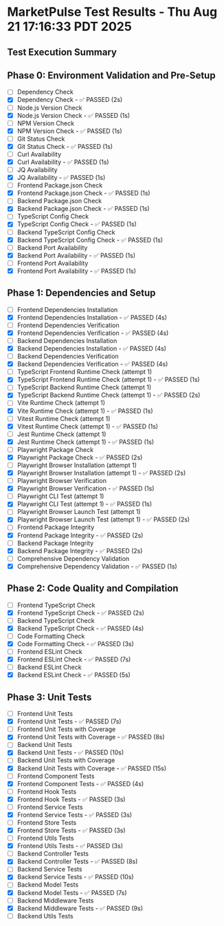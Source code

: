 # MarketPulse Test Results - Thu Aug 21 17:16:33 PDT 2025

## Test Execution Summary

## Phase 0: Environment Validation and Pre-Setup

- [ ] Dependency Check
- [x] Dependency Check - ✅ PASSED (2s)
- [ ] Node.js Version Check
- [x] Node.js Version Check - ✅ PASSED (1s)
- [ ] NPM Version Check
- [x] NPM Version Check - ✅ PASSED (1s)
- [ ] Git Status Check
- [x] Git Status Check - ✅ PASSED (1s)
- [ ] Curl Availability
- [x] Curl Availability - ✅ PASSED (1s)
- [ ] JQ Availability
- [x] JQ Availability - ✅ PASSED (1s)
- [ ] Frontend Package.json Check
- [x] Frontend Package.json Check - ✅ PASSED (1s)
- [ ] Backend Package.json Check
- [x] Backend Package.json Check - ✅ PASSED (1s)
- [ ] TypeScript Config Check
- [x] TypeScript Config Check - ✅ PASSED (1s)
- [ ] Backend TypeScript Config Check
- [x] Backend TypeScript Config Check - ✅ PASSED (1s)
- [ ] Backend Port Availability
- [x] Backend Port Availability - ✅ PASSED (1s)
- [ ] Frontend Port Availability
- [x] Frontend Port Availability - ✅ PASSED (1s)

## Phase 1: Dependencies and Setup

- [ ] Frontend Dependencies Installation
- [x] Frontend Dependencies Installation - ✅ PASSED (4s)
- [ ] Frontend Dependencies Verification
- [x] Frontend Dependencies Verification - ✅ PASSED (4s)
- [ ] Backend Dependencies Installation
- [x] Backend Dependencies Installation - ✅ PASSED (4s)
- [ ] Backend Dependencies Verification
- [x] Backend Dependencies Verification - ✅ PASSED (4s)
- [ ] TypeScript Frontend Runtime Check (attempt 1)
- [x] TypeScript Frontend Runtime Check (attempt 1) - ✅ PASSED (1s)
- [ ] TypeScript Backend Runtime Check (attempt 1)
- [x] TypeScript Backend Runtime Check (attempt 1) - ✅ PASSED (2s)
- [ ] Vite Runtime Check (attempt 1)
- [x] Vite Runtime Check (attempt 1) - ✅ PASSED (1s)
- [ ] Vitest Runtime Check (attempt 1)
- [x] Vitest Runtime Check (attempt 1) - ✅ PASSED (1s)
- [ ] Jest Runtime Check (attempt 1)
- [x] Jest Runtime Check (attempt 1) - ✅ PASSED (1s)
- [ ] Playwright Package Check
- [x] Playwright Package Check - ✅ PASSED (2s)
- [ ] Playwright Browser Installation (attempt 1)
- [x] Playwright Browser Installation (attempt 1) - ✅ PASSED (2s)
- [ ] Playwright Browser Verification
- [x] Playwright Browser Verification - ✅ PASSED (1s)
- [ ] Playwright CLI Test (attempt 1)
- [x] Playwright CLI Test (attempt 1) - ✅ PASSED (1s)
- [ ] Playwright Browser Launch Test (attempt 1)
- [x] Playwright Browser Launch Test (attempt 1) - ✅ PASSED (2s)
- [ ] Frontend Package Integrity
- [x] Frontend Package Integrity - ✅ PASSED (2s)
- [ ] Backend Package Integrity
- [x] Backend Package Integrity - ✅ PASSED (2s)
- [ ] Comprehensive Dependency Validation
- [x] Comprehensive Dependency Validation - ✅ PASSED (1s)

## Phase 2: Code Quality and Compilation

- [ ] Frontend TypeScript Check
- [x] Frontend TypeScript Check - ✅ PASSED (2s)
- [ ] Backend TypeScript Check
- [x] Backend TypeScript Check - ✅ PASSED (4s)
- [ ] Code Formatting Check
- [x] Code Formatting Check - ✅ PASSED (3s)
- [ ] Frontend ESLint Check
- [x] Frontend ESLint Check - ✅ PASSED (7s)
- [ ] Backend ESLint Check
- [x] Backend ESLint Check - ✅ PASSED (5s)

## Phase 3: Unit Tests

- [ ] Frontend Unit Tests
- [x] Frontend Unit Tests - ✅ PASSED (7s)
- [ ] Frontend Unit Tests with Coverage
- [x] Frontend Unit Tests with Coverage - ✅ PASSED (8s)
- [ ] Backend Unit Tests
- [x] Backend Unit Tests - ✅ PASSED (10s)
- [ ] Backend Unit Tests with Coverage
- [x] Backend Unit Tests with Coverage - ✅ PASSED (15s)
- [ ] Frontend Component Tests
- [x] Frontend Component Tests - ✅ PASSED (4s)
- [ ] Frontend Hook Tests
- [x] Frontend Hook Tests - ✅ PASSED (3s)
- [ ] Frontend Service Tests
- [x] Frontend Service Tests - ✅ PASSED (3s)
- [ ] Frontend Store Tests
- [x] Frontend Store Tests - ✅ PASSED (3s)
- [ ] Frontend Utils Tests
- [x] Frontend Utils Tests - ✅ PASSED (3s)
- [ ] Backend Controller Tests
- [x] Backend Controller Tests - ✅ PASSED (8s)
- [ ] Backend Service Tests
- [x] Backend Service Tests - ✅ PASSED (10s)
- [ ] Backend Model Tests
- [x] Backend Model Tests - ✅ PASSED (7s)
- [ ] Backend Middleware Tests
- [x] Backend Middleware Tests - ✅ PASSED (9s)
- [ ] Backend Utils Tests
